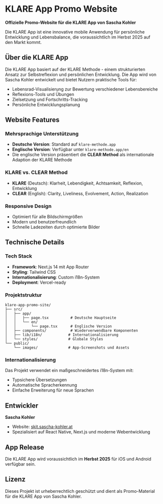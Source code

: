 # KLARE App Promo Website

**Offizielle Promo-Website für die KLARE App von Sascha Kohler**

Die KLARE App ist eine innovative mobile Anwendung für persönliche Entwicklung und Lebensbalance, die voraussichtlich im Herbst 2025 auf den Markt kommt.

## Über die KLARE App

Die KLARE App basiert auf der KLARE Methode - einem strukturierten Ansatz zur Selbstreflexion und persönlichen Entwicklung. Die App wird von Sascha Kohler entwickelt und bietet Nutzern praktische Tools für:

- Lebensrad-Visualisierung zur Bewertung verschiedener Lebensbereiche
- Reflexions-Tools und Übungen
- Zielsetzung und Fortschritts-Tracking
- Persönliche Entwicklungsplanung

## Website Features

### Mehrsprachige Unterstützung
- **Deutsche Version**: Standard auf `klare-methode.app`
- **Englische Version**: Verfügbar unter `klare-methode.app/en`
- Die englische Version präsentiert die **CLEAR Method** als internationale Adaption der KLARE Methode

### KLARE vs. CLEAR Method
- **KLARE** (Deutsch): Klarheit, Lebendigkeit, Achtsamkeit, Reflexion, Entwicklung
- **CLEAR** (English): Clarity, Liveliness, Evolvement, Action, Realization

### Responsive Design
- Optimiert für alle Bildschirmgrößen
- Modern und benutzerfreundlich
- Schnelle Ladezeiten durch optimierte Bilder

## Technische Details

### Tech Stack
- **Framework**: Next.js 14 mit App Router
- **Styling**: Tailwind CSS
- **Internationalisierung**: Custom i18n-System
- **Deployment**: Vercel-ready

### Projektstruktur
```
klare-app-promo-site/
├── src/
│   ├── app/
│   │   ├── page.tsx          # Deutsche Hauptseite
│   │   └── en/
│   │       └── page.tsx      # Englische Version
│   ├── components/           # Wiederverwendbare Komponenten
│   ├── lib/i18n/            # Internationalisierung
│   └── styles/              # Globale Styles
└── public/
    └── images/              # App-Screenshots und Assets
```

### Internationalisierung
Das Projekt verwendet ein maßgeschneidertes i18n-System mit:
- Typsichere Übersetzungen
- Automatische Spracherkennung
- Einfache Erweiterung für neue Sprachen

## Entwickler

**Sascha Kohler**
- Website: [skit.sascha-kohler.at](https://skit.sascha-kohler.at)
- Spezialisiert auf React Native, Next.js und moderne Webentwicklung

## App Release

Die KLARE App wird voraussichtlich im **Herbst 2025** für iOS und Android verfügbar sein.

## Lizenz

Dieses Projekt ist urheberrechtlich geschützt und dient als Promo-Material für die KLARE App von Sascha Kohler.